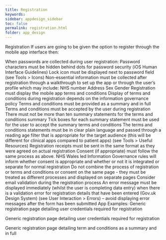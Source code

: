 ```yaml
---
title: Registration
keywords:
sidebar: appdesign_sidebar
toc: false
permalink: registration.html
folder: app_design 
---
```



Registration
If users are going to be given the option to register through the mobile app interface then:

When passwords are collected during user registration:
Password characters must be hidden behind dots for password security (iOS Human Interface Guidelines)
Lock icon must be displayed next to password field (see Tools > Icons)
Non-essential information must be collected after registration through a walkthrough to set up the app or through the user’s profile which may include:
NHS number
Address
Sex
Gender
Registration must display the mobile app terms and conditions
Display of terms and conditions during registration depends on the information governance policy
Terms and conditions must be provided as a summary and in full
Terms and conditions must be accepted by the user during registration
There must not be more than ten summary statements for the terms and conditions summary
Tick boxes for each summary statement must be used for the user to accept the summary terms and conditions
The terms and conditions statements must be in clear plain language and passed through a reading age filter that is appropriate for the target audience (this will be different for clinical apps compared to patient apps) (see Tools > Useful Resources)
Registration receipts must be sent in the same format as they were agreed on actual registration
Consent (if appropriate) must follow the same process as above. NHS Wales led Information Governance rules will inform whether consent is appropriate and whether or not it is integrated or separate for normal registration
Do not combine the process of registration or terms and conditions or consent on the same page - they must be treated as different processes and displayed on separate pages
Consider email validation during the registration process
An error message must be displayed immediately (whilst the user is completing data entry) when there is a validation error for registration details that have been entered (Gov.uk Design System) (see User Interaction > Errors) – avoid displaying error messages after the form has been submitted
App Examples:
Generic registration page detailing user credentials required for registration

Generic registration page detailing user credentials required for registration

Generic registration page detailing term and conditions as a summary and in full
